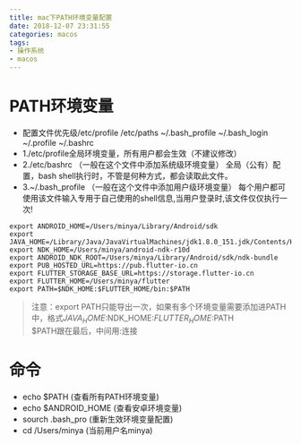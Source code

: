```yaml
---
title: mac下PATH环境变量配置
date: 2018-12-07 23:31:55
categories: macos
tags: 
- 操作系统
- macos
---
```


# PATH环境变量
* 配置文件优先级/etc/profile /etc/paths ~/.bash_profile ~/.bash_login ~/.profile ~/.bashrc
* 1./etc/profile全局环境变量，所有用户都会生效（不建议修改）
* 2./etc/bashrc （一般在这个文件中添加系统级环境变量） 全局（公有）配置，bash shell执行时，不管是何种方式，都会读取此文件。
* 3.~/.bash_profile （一般在这个文件中添加用户级环境变量） 每个用户都可使用该文件输入专用于自己使用的shell信息,当用户登录时,该文件仅仅执行一次!

```
export ANDROID_HOME=/Users/minya/Library/Android/sdk
export JAVA_HOME=/Library/Java/JavaVirtualMachines/jdk1.8.0_151.jdk/Contents/Home
export NDK_HOME=/Users/minya/android-ndk-r10d
export ANDROID_NDK_ROOT=/Users/minya/Library/Android/sdk/ndk-bundle
export PUB_HOSTED_URL=https://pub.flutter-io.cn
export FLUTTER_STORAGE_BASE_URL=https://storage.flutter-io.cn
export FLUTTER_HOME=/Users/minya/flutter
export PATH=$NDK_HOME:$FLUTTER_HOME/bin:$PATH
```
> 注意：export PATH只能导出一次，如果有多个环境变量需要添加进PATH中，格式$JAVA_HOME:$NDK_HOME:$FLUTTER_HOME:$PATH  
> $PATH跟在最后，中间用:连接
# 命令
* echo $PATH (查看所有PATH环境变量)
* echo $ANDROID_HOME (查看安卓环境变量)
* sourch .bash_pro (重新生效环境变量配置)
* cd /Users/minya (当前用户名minya)
